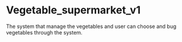 # Vegetable_supermarket_v1
The system that manage the vegetables and user can choose and bug vegetables through the system.
